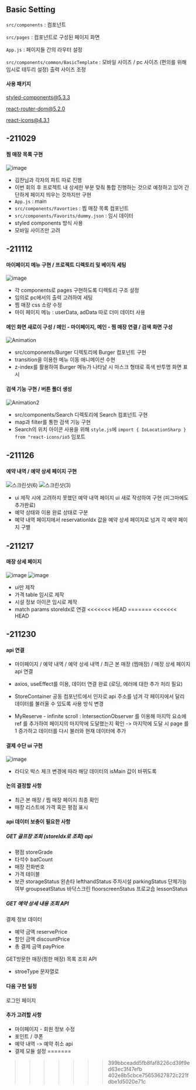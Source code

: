 ## Basic Setting
`src/components` : 컴포넌트 

`src/pages` : 컴포넌트로 구성된 페이지 화면  

`App.js` : 페이지들 간의 라우터 설정

`src/components/common/BasicTemplate` : 모바일 사이즈 / pc 사이즈 (편의를 위해 임시로 테두리 설정) 출력 사이즈 조정

#### 사용 패키지
styled-components@5.3.3

react-router-dom@5.2.0

react-icons@4.3.1

## -211029
#### 찜 매장 목록 구현
![image](https://user-images.githubusercontent.com/73420533/141108312-00748787-e922-44c7-a19e-f85b64a8b4d2.png)

- 김찬님과 각자의 파트 따로 진행
- 이번 회의 후 프로젝트 내 상세한 부분 맞춰 통합 진행하는 것으로 예정하고 있어 간단하게 페이지 띄우는 것까지만 구현
- `App.js` : main
- `src/components/Favorties` : 찜 매장 목록 컴포넌트
- `src/components/Favorits/dummy.json` : 임시 데이터 
- styled components 방식 사용
- 모바일 사이즈만 고려

## -211112
#### 마이페이지 메뉴 구현 / 프로젝트 디렉토리 및 베이직 세팅
![image](https://user-images.githubusercontent.com/73420533/141107893-6d59e20d-1e96-4ed1-afb0-29db3db88a96.png)

- 각 components로 pages 구현하도록 디렉토리 구조 설정
- 임의로 pc에서의 출력 고려하여 세팅
- 찜 매장 css 소량 수정
- 마이 페이지 메뉴 : userData, adData 따로 더미 데이터 사용

#### 메인 화면 새로이 구성 / 메인 - 마이페이지, 메인 - 찜 매장 연결 / 검색 화면 구성
![Animation](https://user-images.githubusercontent.com/66289619/141231899-45c1169f-3fe3-4aec-95af-4a1db0c3e443.gif)

- src/components/Burger 디렉토리에 Burger 컴포넌트 구현
- transition을 이용한 메뉴 이동 애니메이션 수현
- z-index를 활용하여 Burger 메뉴가 나타날 시 마스크 형태로 흑색 반투명 화면 표시

#### 검색 기능 구현 / 버튼 폴더 생성
![Animation2](https://user-images.githubusercontent.com/66289619/141231907-38c0710a-e83b-43ed-89d3-a2158026b4b1.gif)

- src/components/Search 디렉토리에 Search 컴포넌트 구현
- map과 filter를 통한 검색 기능 구현
- Search의 위치 아이콘 사용을 위해 `style.js`에 `import { IoLocationSharp } from "react-icons/io5` 임포트

## -211126
#### 예약 내역 / 예약 상세 페이지 구현
![스크린샷(6)](https://user-images.githubusercontent.com/73420533/143240487-9903bcdd-456f-4fed-9fc5-5f911b5385c5.png)
![스크린샷(3)](https://user-images.githubusercontent.com/73420533/143240500-902f84cf-b970-4ce4-a44d-24b1ffb3632e.png)

- ui 제작 시에 고려하지 못했던 예약 내역 페이지 ui 새로 작성하여 구현 (피그마에도 추가완료)
- 예약 상태와 이용 완료 상태로 구분
- 예약 내역 페이지에서 reservationIdx 값을 예약 상세 페이지로 넘겨 각 예약 페이지 구별

## -211217
#### 매장 상세 페이지 
![image](https://user-images.githubusercontent.com/73420533/146386518-e6bfc6ca-07d2-473b-82dc-8476c0a9bcdb.png)
![image](https://user-images.githubusercontent.com/73420533/146386577-bd93d9c6-c2c9-458b-b637-866d4b8ca2a9.png)
- ui만 제작
- 가격 table 임시로 제작
- 시설 정보 아이콘 임시로 제작
- match params storeIdx로 연결
<<<<<<< HEAD
=======
<<<<<<< HEAD

## -211230
#### api 연결

- 마이페이지 / 예약 내역 / 예약 상세 내역 / 최근 본 매장 (찜매장) / 매장 상세 페이지 api 연결
- axios, useEffect를 이용, 데이터 연결 완료 (로딩, 에러에 대한 추가 처리 필요)

- StoreContainer 공동 컴포넌트에서 인자로 api 주소를 넘겨 각 페이지에서 달리 데이터를 불러올 수 있도록 사용 방식 변경

- MyReserve - infinite scroll : IntersectionObserver 를 이용해 마지막 요소에 ref 를 추가하여 페이지의 마지막에 도달했는지 확인 -> 마지막에 도달 시 page 를 1 증가하고 데이터를 다시 불러와 현재 데이터에 추가


#### 결제 수단 ui 구현
![image](https://user-images.githubusercontent.com/73420533/147684934-ee7e9685-838b-4bed-ace5-63cad5968128.png)
- 라디오 박스 체크 변경에 따라 해당 데이터의 isMain 값이 바뀌도록


#### 논의 결정할 사항
- 최근 본 매장 / 찜 매장 페이지 최종 확인
- 매장 리스트에 가격 혹은 평점 표시


#### api 데이터 보충이 필요한 사항
##### GET 골프장 조회 (storeIdx로 조회) api
- 평점 storeGrade
- 타석수 batCount
- 매장 전화번호
- 가격 테이블
- 보관 storageStatus 왼손타 lefthandStatus 주차시설 parkingStatus 단체가능여부 groupseatStatus 바닥스크린 floorscreenStatus 프로교습 lessonStatus

##### GET 예약 상세 내용 조회 API

결제 정보 데이터 
- 예약 금액 reservePrice
- 할인 금액 discountPrice
- 총 결제 금액 payPrice

GET방문한 매장(찜한 매장) 목록 조회 API
- stroeType 문자열로 

#### 다음 구현 일정
로그인 페이지 

#### 추가 고려할 사항
- 마이페이지 - 회원 정보 수정
- 포인트 / 쿠폰 
- 예약 내역 -> 예약 취소 api
- 결제 모듈 설정
=======
>>>>>>> 399bbceadd5fb8faf8226cd39f9ed63ec3f47efb
>>>>>>> 402e8b5cbce75653627872c221fdbe1d5020e71c
